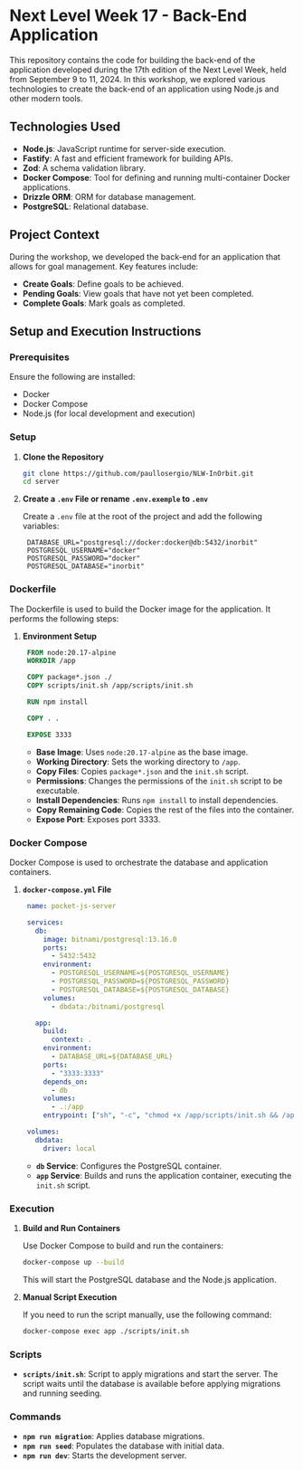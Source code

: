 # Next Level Week 17 - Back-End Application

This repository contains the code for building the back-end of the application developed during the 17th edition of the Next Level Week, held from September 9 to 11, 2024. In this workshop, we explored various technologies to create the back-end of an application using Node.js and other modern tools.

## Technologies Used

- **Node.js**: JavaScript runtime for server-side execution.
- **Fastify**: A fast and efficient framework for building APIs.
- **Zod**: A schema validation library.
- **Docker Compose**: Tool for defining and running multi-container Docker applications.
- **Drizzle ORM**: ORM for database management.
- **PostgreSQL**: Relational database.

## Project Context

During the workshop, we developed the back-end for an application that allows for goal management. Key features include:

- **Create Goals**: Define goals to be achieved.
- **Pending Goals**: View goals that have not yet been completed.
- **Complete Goals**: Mark goals as completed.

## Setup and Execution Instructions

### Prerequisites

Ensure the following are installed:

- Docker
- Docker Compose
- Node.js (for local development and execution)

### Setup

1. **Clone the Repository**

   ```bash
   git clone https://github.com/paullosergio/NLW-InOrbit.git
   cd server
   ```

2. **Create a `.env` File or rename `.env.exemple` to `.env`**

   Create a `.env` file at the root of the project and add the following variables:

   ```env
    DATABASE_URL="postgresql://docker:docker@db:5432/inorbit"
    POSTGRESQL_USERNAME="docker"
    POSTGRESQL_PASSWORD="docker"
    POSTGRESQL_DATABASE="inorbit"
   ```

### Dockerfile

The Dockerfile is used to build the Docker image for the application. It performs the following steps:

1. **Environment Setup**

   ```Dockerfile
    FROM node:20.17-alpine
    WORKDIR /app

    COPY package*.json ./
    COPY scripts/init.sh /app/scripts/init.sh

    RUN npm install

    COPY . .

    EXPOSE 3333
   ```

   - **Base Image**: Uses `node:20.17-alpine` as the base image.
   - **Working Directory**: Sets the working directory to `/app`.
   - **Copy Files**: Copies `package*.json` and the `init.sh` script.
   - **Permissions**: Changes the permissions of the `init.sh` script to be executable.
   - **Install Dependencies**: Runs `npm install` to install dependencies.
   - **Copy Remaining Code**: Copies the rest of the files into the container.
   - **Expose Port**: Exposes port 3333.

### Docker Compose

Docker Compose is used to orchestrate the database and application containers.

1. **`docker-compose.yml` File**

   ```yaml
    name: pocket-js-server

    services:
      db:
        image: bitnami/postgresql:13.16.0
        ports:
          - 5432:5432
        environment:
          - POSTGRESQL_USERNAME=${POSTGRESQL_USERNAME}
          - POSTGRESQL_PASSWORD=${POSTGRESQL_PASSWORD}
          - POSTGRESQL_DATABASE=${POSTGRESQL_DATABASE}
        volumes:
          - dbdata:/bitnami/postgresql

      app:
        build:
          context: .
        environment:
          - DATABASE_URL=${DATABASE_URL}
        ports:
          - "3333:3333"
        depends_on:
          - db
        volumes:
          - .:/app
        entrypoint: ["sh", "-c", "chmod +x /app/scripts/init.sh && /app/scripts/init.sh"]

    volumes:
      dbdata:
        driver: local

   ```

   - **`db` Service**: Configures the PostgreSQL container.
   - **`app` Service**: Builds and runs the application container, executing the `init.sh` script.

### Execution

1. **Build and Run Containers**

   Use Docker Compose to build and run the containers:

   ```bash
   docker-compose up --build
   ```

   This will start the PostgreSQL database and the Node.js application.

2. **Manual Script Execution**

   If you need to run the script manually, use the following command:

   ```bash
   docker-compose exec app ./scripts/init.sh
   ```

### Scripts

- **`scripts/init.sh`**: Script to apply migrations and start the server. The script waits until the database is available before applying migrations and running seeding.

### Commands

- **`npm run migration`**: Applies database migrations.
- **`npm run seed`**: Populates the database with initial data.
- **`npm run dev`**: Starts the development server.
